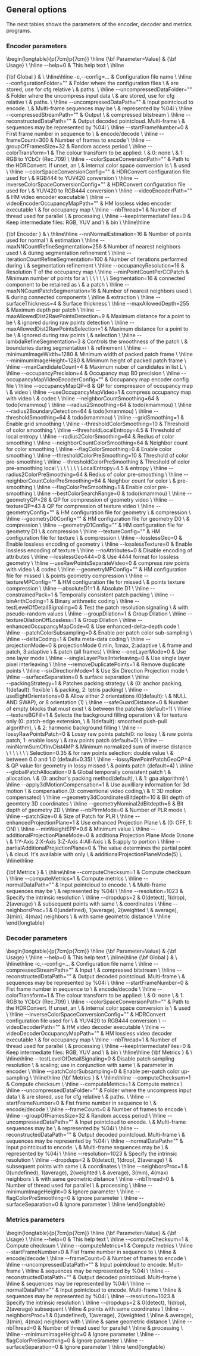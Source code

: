 General options
---------------

The next tables shows the parameters of the encoder, decoder and metrics programs.

### Encoder parameters

\begin{longtable}{p{7cm}p{7cm}}
\hline
{\bf Parameter=Value} & {\bf Usage} \\ \hline
--help=0                                      & This help text                             \\ \hline

{\bf Global }                                 &                                            \\ \hline\hline
-c,--config=...                               & Configuration file name                    \\ \hline
--configurationFolder=""                      & Folder where the configuration files       \\ 
                                              & are stored, use for cfg relative           \\ 
                                              & paths.                                     \\ \hline
--uncompressedDataFolder=""                   & Folder where the uncompress input data     \\ 
                                              & are stored, use for cfg relative           \\ 
                                              & paths.                                     \\ \hline
--uncompressedDataPath=""                     & Input pointcloud to encode.                \\ 
                                              & Multi-frame sequences may be               \\ 
                                              & represented by \%04i                       \\ \hline
--compressedStreamPath=""                     & Output                                     \\ 
                                              & compressed bitstream                       \\ \hline
--reconstructedDataPath=""                    & Output decoded pointcloud. Multi-frame     \\ 
                                              & sequences may be represented by \%04i      \\ \hline
--startFrameNumber=0                          & First frame number in sequence to          \\ 
                                              & encode/decode                              \\ \hline
--frameCount=300                              & Number of frames to encode                 \\ \hline
--groupOfFramesSize=32                        & Random access period                       \\ \hline
--colorTransform=1                            & The colour transform to be applied:        \\ 
                                              &   0: none                                  \\ 
                                              &   1: RGB to YCbCr (Rec.709)                \\ \hline
--colorSpaceConversionPath=""                 & Path to the HDRConvert. If unset, an       \\ 
                                              & internal color space conversion is         \\ 
                                              & used                                       \\ \hline
--colorSpaceConversionConfig=""               & HDRConvert configuration file used for     \\ 
                                              & RGB444 to YUV420 conversion                \\ \hline
--inverseColorSpaceConversionConfig=""        & HDRConvert configuration file used for     \\ 
                                              & YUV420 to RGB444 conversion                \\ \hline
--videoEncoderPath=""                         & HM video encoder executable                \\ \hline
--videoEncoderOccupancyMapPath=""             & HM lossless video encoder executable       \\ 
                                              & for occupancy map                          \\ \hline
--nbThread=1                                  & Number of thread used for parallel         \\ 
                                              & processing                                 \\ \hline
--keepIntermediateFiles=0                     & Keep intermediate files: RGB, YUV and      \\ 
                                              & bin                                        \\ \hline\hline

{\bf Encoder }                                &                                            \\ \hline\hline
--nnNormalEstimation=16                       & Number of points used for normal           \\ 
                                              & estimation                                 \\ \hline
--maxNNCountRefineSegmentation=256            & Number of nearest neighbors used           \\ 
                                              & during segmentation refinement             \\ \hline
--iterationCountRefineSegmentation=100        & Number of iterations performed during      \\ 
                                              & segmentation refinement                    \\ \hline
--occupancyResolution=16                      & Resolution T of the occupancy map          \\ \hline
--minPointCountPerCCPatch                     &  Minimum number of points for a            \\ 
     \ \ \ \ \ \ Segmentation=16              & connected component to be retained as      \\ 
                                              & a patch                                    \\ \hline
--maxNNCountPatchSegmentation=16              & Number of nearest neighbors used           \\ 
                                              & during connected components                \\ \hline
                                              & extraction                                 \\ \hline
--surfaceThickness=4                          & Surface thickness                          \\ \hline
--maxAllowedDepth=255                         & Maximum depth per patch                    \\ \hline
--maxAllowedDist2RawPointsDetection=9      & Maximum distance for a point to be         \\ 
                                              & ignored during raw points detection      \\ \hline
--maxAllowedDist2RawPointsSelection=1      & Maximum distance for a point to be         \\ 
                                              & ignored during  raw points              \\ 
                                              & selection                                  \\ \hline
--lambdaRefineSegmentation=3                  & Controls the smoothness of the patch       \\ 
                                              & boundaries  during segmentation            \\ 
                                              & refinement                                 \\ \hline
--minimumImageWidth=1280                      & Minimum width of packed patch frame        \\ \hline
--minimumImageHeight=1280                     & Minimum height of packed patch frame       \\ \hline
--maxCandidateCount=4                         & Maximum nuber of candidates in list L      \\ \hline
--occupancyPrecision=4                        & Occupancy map B0 precision                 \\ \hline
--occupancyMapVideoEncoderConfig=""           & Occupancy map encoder config file          \\ \hline
--occupancyMapQP=8                            & QP for compression of occupancy map        \\ 
                                              & video                                      \\ \hline
--useOccupancyMapVideo=1                      & compress occupancy map with video          \\ 
                                              & codec                                      \\ \hline
--neighborCountSmoothing=64                   & todo(kmammou)                              \\ \hline
--radius2Smoothing=64                         & todo(kmammou)                              \\ \hline
--radius2BoundaryDetection=64                 & todo(kmammou)                              \\ \hline
--thresholdSmoothing=64                       & todo(kmammou)                              \\ \hline
--gridSmoothing=1                             & Enable grid smoothing                      \\ \hline
--thresholdColorSmoothing=10                  & Threshold of color smoothing               \\ \hline
--thresholdLocalEntropy=4.5                   & Threshold of local entropy                 \\ \hline
--radius2ColorSmoothing=64                    & Redius of color smoothing                  \\ \hline
--neighborCountColorSmoothing=64              & Neighbor count for color smoothing         \\ \hline
--flagColorSmoothing=0                        & Enable color smoothing                     \\ \hline
--thresholdColorPreSmoothing=10               & Threshold of color pre-smoothing           \\ \hline
--thresholdColorPreSmoothing                  & Threshold of color pre-smoothing local     \\ 
     \ \ \ \ \ \ LocalEntropy=4.5             & entropy                                    \\ \hline
--radius2ColorPreSmoothing=64                 & Redius of color pre-smoothing              \\ \hline
--neighborCountColorPreSmoothing=64           & Neighbor count for color                   \\ 
                                              & pre-smoothing                              \\ \hline
--flagColorPreSmoothing=1                     & Enable color pre-smoothing                 \\ \hline
--bestColorSearchRange=0                      & todo(kmammou)                              \\ \hline
--geometryQP=28                               & QP for compression of geometry video       \\ \hline
--textureQP=43                                & QP for compression of texture video        \\ \hline
--geometryConfig=""                           & HM configuration file for geometry         \\ 
                                              & compression                                \\ \hline
--geometryD0Config=""                         & HM configuration file for geometry D0      \\ 
                                              & compression                                \\ \hline
--geometryD1Config=""                         & HM configuration file for geometry D1      \\ 
                                              & compression                                \\ \hline
--textureConfig=""                            & HM configuration file for texture          \\ 
                                              & compression                                \\ \hline
--losslessGeo=0                               & Enable lossless encoding of geometry       \\ \hline
--losslessTexture=0                           & Enable lossless encoding of texture        \\ \hline
--noAttributes=0                              & Disable encoding of attributes             \\ \hline
--losslessGeo444=0                            & Use 4444 format for lossless geometry      \\ \hline
--useRawPointsSeparateVideo=0              & compress raw points with video           \\ 
                                              & codec                                      \\ \hline
--geometryMPConfig=""                         & HM configuration file for missed           \\ 
                                              & points geometry compression                \\ \hline
--textureMPConfig=""                          & HM configuration file for missed           \\ 
                                              & points texture compression                 \\ \hline
--absoluteD1=1                                & Absolute D1                                \\ \hline
--constrainedPack=1                           & Temporally consistent patch packing        \\ \hline
--binArithCoding=1                            & Binary arithmetic coding                   \\ \hline
--testLevelOfDetailSignaling=0                & Test the patch resolution signaling        \\ 
                                              & with pseudo-random values                  \\ \hline
--groupDilation=1                             & Group Dilation                             \\ \hline
--textureDilationOffLossless=1                & Group Dilation                             \\ \hline
--enhancedOccupancyMapCode=0                    & Use enhanced-delta-depth code              \\ \hline
--patchColorSubsampling=0                     & Enable per patch color sub-sampling        \\ \hline
--deltaCoding=1                               & Delta meta-data coding                     \\ \hline
--projectionMode=0                            & projectionMode 0:min, 1:max, 2:adaptive    \\ 
                                              & frame and patch, 3:adaptive                \\ 
                                              & patch (all frames)                         \\ \hline
--oneLayerMode=0                              & Use one layer mode                         \\ \hline
--singleLayerPixelInterleaving=0              & Use single layer pixel interleaving        \\ \hline
--removeDuplicatePoints=1                     & Remove duplicate points                    \\ \hline
--sixDirectionMode=1                          & Use Six Direction Projection mode          \\ \hline
--surfaceSeparation=0                         & surface separation                         \\ \hline    
--packingStrategy=1                           & Patches packing strategy                   \\ 
                                              & (0: anchor packing, 1(default): flexible   \\ 
                                              & packing, 2: tetris packing)                \\ \hline
--useEightOrientations=0                      & Allow either 2 orientations (0(default):   \\ 
                                              & NULL AND SWAP), or 8 orientation (1)       \\ \hline
--safeGuardDistance=0                         & Number of empty blocks that must exist     \\ 
                                              & between the patches (default=1)            \\ \hline
--textureBGFill=1                             & Selects the background filling operation   \\ 
                                              & for texture only (0: patch-edge extension, \\ 
                                              & 1(default): smoothed push-pull algorithm), \\ 
                                              & 2: harmonic background filling             \\ \hline
--lossyRawPointsPatch=0                       & Lossy raw points patch(0: no lossy      \\ 
                                              & raw points patch, 1: enable lossy       \\ 
                                              & raw points  patch (default=0)           \\ \hline
--minNormSumOfInvDist4MP                      & Minimum normalized sum of inverse distance \\ 
     \ \ \ \ \ \ Selection=0.35               & for raw points selection: double value  \\ 
                                              & between 0.0 and 1.0 (default=0.35)         \\ \hline
--lossyRawPointPatchGeoQP=4                   & QP value for geometry in lossy missed      \\ 
                                              & points patch (default=4)                   \\ \hline
--globalPatchAllocation=0                     & Global temporally consistent patch         \\ 
                                              & allocation.                                \\ 
                                              & (0: anchor's packing method(default),      \\ 
                                              & 1: gpa algorithm)                          \\ \hline
--apply3dMotionCompensation=1                 & Use auxilliary information for 3d motion   \\ 
                                              & compensation.(0: conventional video coding,\\ 
                                              & 1: 3D motion compensated)                  \\ \hline
--geometry3dCoordinatesBitdepth=10            & Bit depth of geomtery 3D coordinates       \\ \hline
--geometryNominal2dBitdepth=8                 & Bit depth of geometry 2D                   \\ \hline
--nbPlrmMode=0                                & Number of PLR mode                         \\ \hline
--patchSize=0                                 & Size of Patch for PLR                      \\ \hline
--enhancedProjectionPlane=1                   & Use enhanced Projection Plane              \\ 
                                              & (0: OFF, 1: ON)                            \\ \hline
--minWeightEPP=0.6                            & Minimum value                              \\ \hline
--additionalProjectionPlaneMode=0             & additiona Projection Plane Mode 0:none     \\ 
                                              & 1:Y-Axis 2:X-Axis 3:Z-Axis 4:All-Axis      \\
                                              & 5:apply to portion                         \\ \hline
--partialAdditionalProjectionPlane=0          & The value determines the partial point     \\ 
                                              & cloud. It's available with only            \\ 
                                              & additionalProjectionPlaneMode(5)           \\ \hline\hline

{\bf Metrics }                                &                                            \\ \hline\hline
--computeChecksum=1                           & Compute checksum                           \\ \hline
--computeMetrics=1                            & Compute metrics                            \\ \hline
--normalDataPath=""                           & Input pointcloud to encode.                \\ 
                                              & Multi-frame sequences may be               \\ 
                                              & represented by \%04i                       \\ \hline
--resolution=1023                             & Specify the intrinsic resolution           \\ \hline
--dropdups=2                                  & 0(detect), 1(drop), 2(average)             \\ 
                                              & subsequent points with same                \\ 
                                              & coordinates                                \\ \hline
--neighborsProc=1                             & 0(undefined), 1(average), 2(weighted       \\ 
                                              & average), 3(min), 4(max) neighbors         \\ 
                                              & with same geometric distance               \\ \hline
\end{longtable}

       
### Decoder parameters       

\begin{longtable}{p{7cm}p{7cm}}
\hline
{\bf Parameter=Value} & {\bf Usage} \\ \hline
--help=0                               & This help text                             \\ \hline\hline
{\bf Global }                          &                                            \\ \hline\hline
-c,--config=...                        & Configuration file name                    \\ \hline
--compressedStreamPath=""              & Input                                      \\ 
                                       & compressed bitstream                       \\ \hline
--reconstructedDataPath=""             & Output decoded pointcloud. Multi-frame     \\ 
                                       & sequences may be represented by \%04i      \\ \hline
--startFrameNumber=0                   & Fist frame number in sequence to           \\ 
                                       & encode/decode                              \\ \hline
--colorTransform=1                     & The colour transform to be applied:        \\ 
                                       &   0: none                                  \\ 
                                       &   1: RGB to YCbCr (Rec.709)                \\ \hline
--colorSpaceConversionPath=""          & Path to the HDRConvert. If unset, an       \\ 
                                       & internal color space conversion is         \\ 
                                       & used                                       \\ \hline
--inverseColorSpaceConversionConfig="" & HDRConvert configuration file used for     \\ 
                                       & YUV420 to RGB444 conversion                \\ 
--videoDecoderPath=""                  & HM video decoder executable                \\ \hline
--videoDecoderOccupancyMapPath=""      & HM lossless video decoder executable       \\ 
                                       & for occupancy map                          \\ \hline
--nbThread=1                           & Number of thread used for parallel         \\ 
                                       & processing                                 \\ \hline
--keepIntermediateFiles=0              & Keep intermediate files: RGB, YUV and      \\ 
                                       & bin                                        \\ \hline\hline
{\bf Metrics }                         &                                            \\ \hline\hline
--testLevelOfDetailSignaling=0         & Disable patch sampling resolution          \\ 
                                       & scaling; use in conjunction with same      \\ 
                                       & parameter in encoder                       \\ \hline
--patchColorSubsampling=0              & Enable per-patch color up-sampling         \\ \hline\hline
{\bf Metrics }                         &                                            \\ \hline\hline
--computeChecksum=1                    & Compute checksum                           \\ \hline
--computeMetrics=1                     & Compute metrics                            \\ \hline
--uncompressedDataFolder=""            & Folder where the uncompress input data     \\ 
                                       & are stored, use for cfg relative           \\ 
                                       & paths.                                     \\ \hline
--startFrameNumber=0                   & Fist frame number in sequence to           \\ 
                                       & encode/decode                              \\ \hline
--frameCount=0                         & Number of frames to encode                 \\ \hline
--groupOfFramesSize=32                 & Random access period                       \\ \hline
--uncompressedDataPath=""              & Input pointcloud to encode.                \\ 
                                       & Multi-frame sequences may be               \\ 
                                       & represented by \%04i                       \\ \hline
--reconstructedDataPath=""             & Output decoded pointcloud. Multi-frame     \\ 
                                       & sequences may be represented by \%04i      \\ \hline
--normalDataPath=""                    & Input pointcloud to encode.                \\ 
                                       & Multi-frame sequences may be               \\ 
                                       & represented by \%04i                       \\ \hline
--resolution=1023                      & Specify the intrinsic resolution           \\ \hline
--dropdups=2                           & 0(detect), 1(drop), 2(average)             \\ 
                                       & subsequent points with same                \\ 
                                       & coordinates                                \\ \hline
--neighborsProc=1                      & 0(undefined), 1(average), 2(weighted       \\ 
                                       & average), 3(min), 4(max) neighbors         \\ 
                                       & with same geometric distance               \\ \hline
--nbThread=0                           & Number of thread used for parallel         \\ 
                                       & processing                                 \\ \hline
--minimumImageHeight=0                 & Ignore parameter                           \\ \hline
--flagColorPreSmoothing=0              & Ignore parameter                           \\ \hline
--surfaceSeparation=0                  & Ignore parameter                           \\ \hline
\end{longtable}                      


### Metrics parameters       

\begin{longtable}{p{7cm}p{7cm}}
\hline
{\bf Parameter=Value} & {\bf Usage} \\ \hline
--help=0                               & This help text                             \\ \hline 
--computeChecksum=1                    & Compute checksum                           \\ \hline 
--computeMetrics=1                     & Compute metrics                            \\ \hline 
--startFrameNumber=0                   & Fist frame number in sequence to           \\ \hline 
                                       & encode/decode                              \\ \hline 
--frameCount=0                         & Number of frames to encode                 \\ \hline 
--uncompressedDataPath=""              & Input pointcloud to encode. Multi-frame    \\ \hline 
                                       & sequences may be represented by \%04i      \\ \hline 
--reconstructedDataPath=""             & Output decoded pointcloud. Multi-frame     \\ \hline 
                                       & sequences may be represented by \%04i      \\ \hline 
--normalDataPath=""                    & Input pointcloud to encode. Multi-frame    \\ \hline 
                                       & sequences may be represented by \%04i      \\ \hline 
--resolution=1023                      & Specify the intrinsic resolution           \\ \hline 
--dropdups=2                           & 0(detect), 1(drop), 2(average) subsequent  \\ \hline 
                                       & points with same coordinates               \\ \hline 
--neighborsProc=1                      & 0(undefined), 1(average), 2(weighted       \\ \hline 
                                       & average), 3(min), 4(max) neighbors with    \\ \hline 
                                       & same geometric distance                    \\ \hline 
--nbThread=0                           & Number of thread used for parallel         \\ \hline 
                                       & processing                                 \\ \hline 
--minimumImageHeight=0                 & Ignore parameter                           \\ \hline 
--flagColorPreSmoothing=0              & Ignore parameter                           \\ \hline 
--surfaceSeparation=0                  & Ignore parameter                           \\ \hline 
\end{longtable}

